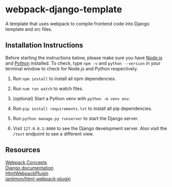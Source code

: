 # webpack-django-template

A template that uses webpack to compile frontend code into Django template and src files.

## Installation Instructions

Before starting the instructions below, please make sure you have [Node.js](https://nodejs.org/en/download/) and [Python](https://www.python.org/downloads/) installed. To check, type `npm -v` and `python --version` in your terminal window to check for Node.js and Python respectively.

1. Run `npm install` to install all npm dependencies.

2. Run `num run watch` to watch files.

3. (optional) Start a Python venv with `python -m venv env`.

4. Run `pip install requirements.txt` to install all pip dependencies.

5. Run `python manage.py runserver` to start the Django server.

6. Visit `127.0.0.1:8000` to see the Django development server. Also visit the `/test` endpoint to see a different view.

## Resources

[Webpack Concepts](https://webpack.js.org/concepts/)<br>
[Django documentation](https://docs.djangoproject.com/en/4.0/)<br>
[HtmlWebpackPlugin](https://webpack.js.org/plugins/html-webpack-plugin/)<br>
[jantimon/html-webpack-plugin](https://github.com/jantimon/html-webpack-plugin)<br>
